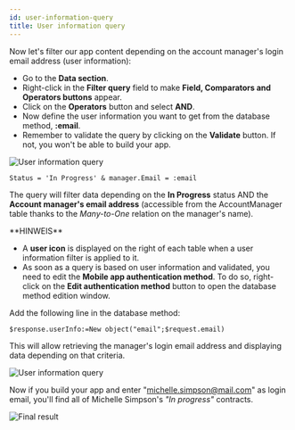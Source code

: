 ```yaml
---
id: user-information-query
title: User information query
---
```


Now let's filter our app content depending on the account manager's login email address (user information):

* Go to the **Data section**.
* Right-click in the **Filter query** field to make **Field, Comparators and Operators buttons** appear.
* Click on the **Operators** button and select **AND**.
* Now define the user information you want to get from the database method, **:email**.
* Remember to validate the query by clicking on the **Validate** button. If not, you won't be able to build your app.

![User information query](assets/en/restricted-queries/user-information-query.png)

```4d
Status = 'In Progress' & manager.Email = :email 
```

The query will filter data depending on the **In Progress** status AND the **Account manager's email address** (accessible from the AccountManager table thanks to the *Many-to-One* relation on the manager's name).

<div markdown="1" class = "tips">
**HINWEIS**

* A **user icon** is displayed on the right of each table when a user information filter is applied to it.
* As soon as a query is based on user information and validated, you need to edit the **Mobile app authentication method**. To do so, right-click on the **Edit authentication method** button to open the database method edition window.
</div>

Add the following line in the database method:

```4d
$response.userInfo:=New object("email";$request.email)
```

This will allow retrieving the manager's login email address and displaying data depending on that criteria.

![User information query](assets/en/restricted-queries/database-method-user-information-query.png)

Now if you build your app and enter "michelle.simpson@mail.com" as login email, you'll find all of Michelle Simpson's *"In progress"* contracts.

![Final result](assets/en/restricted-queries/restricted-queries-final-result.png)




